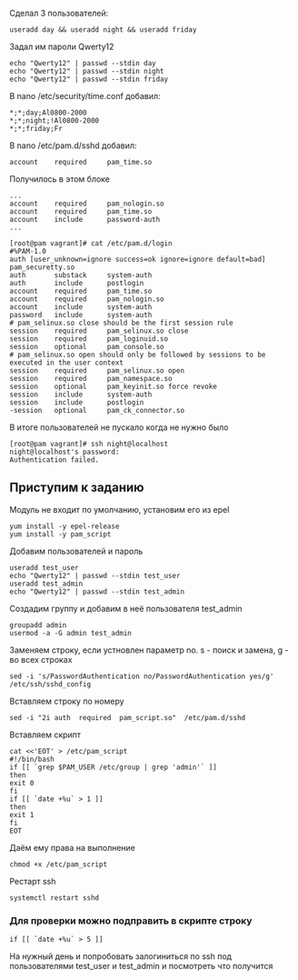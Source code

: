 Сделал 3 пользователей:
```
useradd day && useradd night && useradd friday
```

Задал им пароли Qwerty12
```
echo "Qwerty12" | passwd --stdin day
echo "Qwerty12" | passwd --stdin night
echo "Qwerty12" | passwd --stdin friday
```

В nano /etc/security/time.conf добавил:
```
*;*;day;Al0800-2000
*;*;night;!Al0800-2000
*;*;friday;Fr
```

В nano /etc/pam.d/sshd добавил:
```
account    required     pam_time.so
```

Получилось в этом блоке
```
...
account    required     pam_nologin.so
account    required     pam_time.so
account    include      password-auth
...
```

```
[root@pam vagrant]# cat /etc/pam.d/login
#%PAM-1.0
auth [user_unknown=ignore success=ok ignore=ignore default=bad] pam_securetty.so
auth       substack     system-auth
auth       include      postlogin
account    required     pam_time.so
account    required     pam_nologin.so
account    include      system-auth
password   include      system-auth
# pam_selinux.so close should be the first session rule
session    required     pam_selinux.so close
session    required     pam_loginuid.so
session    optional     pam_console.so
# pam_selinux.so open should only be followed by sessions to be executed in the user context
session    required     pam_selinux.so open
session    required     pam_namespace.so
session    optional     pam_keyinit.so force revoke
session    include      system-auth
session    include      postlogin
-session   optional     pam_ck_connector.so
```

В итоге пользователей не пускало когда не нужно было

```
[root@pam vagrant]# ssh night@localhost
night@localhost's password: 
Authentication failed.
```

## Приступим к заданию

Модуль не входит по умолчанию, установим его из epel
```
yum install -y epel-release
yum install -y pam_script
```

Добавим пользователей и пароль
```
useradd test_user
echo "Qwerty12" | passwd --stdin test_user
useradd test_admin
echo "Qwerty12" | passwd --stdin test_admin
```

Создадим группу и добавим в неё пользователя test_admin
```
groupadd admin
usermod -a -G admin test_admin
```

Заменяем строку, если устновлен параметр no. s - поиск и замена, g - во всех строках
```
sed -i 's/PasswordAuthentication no/PasswordAuthentication yes/g' /etc/ssh/sshd_config
```

Вставляем строку по номеру
```
sed -i "2i auth  required  pam_script.so"  /etc/pam.d/sshd
```

Вставляем скрипт
```
cat <<'EOT' > /etc/pam_script
#!/bin/bash
if [[ `grep $PAM_USER /etc/group | grep 'admin'` ]]
then
exit 0
fi
if [[ `date +%u` > 1 ]]
then
exit 1
fi
EOT
```

Даём ему права на выполнение
```
chmod +x /etc/pam_script
```

Рестарт ssh
```
systemctl restart sshd
```

### Для проверки можно подправить в скрипте строку

```
if [[ `date +%u` > 5 ]]
```

На нужный день и попробовать залогиниться по ssh под пользователями test_user и test_admin и посмотреть что получится